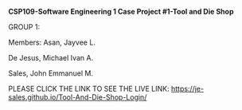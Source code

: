 **CSP109-Software Engineering 1
Case Project #1-Tool and Die Shop**

GROUP 1:

Members:
  Asan, Jayvee L.
  
  De Jesus, Michael Ivan A.
  
  Sales, John Emmanuel M.
  
PLEASE CLICK THE LINK TO SEE THE LIVE LINK:
https://je-sales.github.io/Tool-And-Die-Shop-Login/
